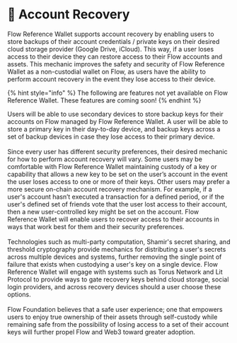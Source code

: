 # 🦺 Account Recovery

Flow Reference Wallet supports account recovery by enabling users to store backups of their account credentials / private keys on their desired cloud storage provider (Google Drive, iCloud). This way, if a user loses access to their device they can restore access to their Flow accounts and assets. This mechanic improves the safety and security of Flow Reference Wallet as a non-custodial wallet on Flow, as users have the ability to perform account recovery in the event they lose access to their device.

{% hint style="info" %}
The following are features not yet available on Flow Reference Wallet. These features are coming soon!
{% endhint %}

Users will be able to use secondary devices to store backup keys for their accounts on Flow managed by Flow Reference Wallet. A user will be able to store a primary key in their day-to-day device, and backup keys across a set of backup devices in case they lose access to their primary device.\
\
Since every user has different security preferences, their desired mechanic for how to perform account recovery will vary. Some users may be comfortable with Flow Reference Wallet maintaining custody of a key or capability that allows a new key to be set on the user’s account in the event the user loses access to one or more of their keys. Other users may prefer a more secure on-chain account recovery mechanism. For example, if a user's account hasn’t executed a transaction for a defined period, or if the user's defined set of friends vote that the user lost access to their account, then a new user-controlled key might be set on the account. Flow Reference Wallet will enable users to recover access to their accounts in ways that work best for them and their security preferences.\
\
Technologies such as multi-party computation, Shamir's secret sharing, and threshold cryptography provide mechanics for distributing a user's secrets across multiple devices and systems, further removing the single point of failure that exists when custodying a user's key on a single device. Flow Reference Wallet will engage with systems such as Torus Network and Lit Protocol to provide ways to gate recovery keys behind cloud storage, social login providers, and across recovery devices should a user choose these options.\
\
Flow Foundation believes that a safe user experience; one that empowers users to enjoy true ownership of their assets through self-custody while remaining safe from the possibility of losing access to a set of their account keys will further propel Flow and Web3 toward greater adoption.
